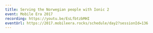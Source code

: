 ```yaml
---
title: Serving the Norwegian people with Ionic 2
event: Mobile Era 2017
recording: https://youtu.be/EsLfbtzbMHI
eventUrl: https://2017.mobileera.rocks/schedule/day2?sessionId=136
---
```

